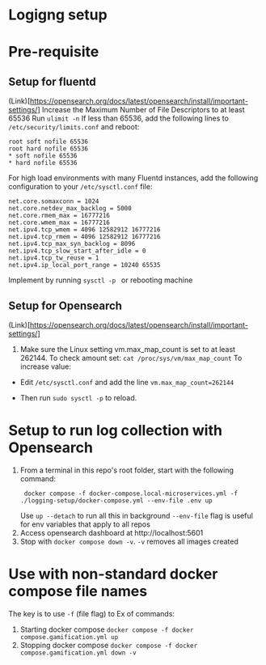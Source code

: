 # Logigng setup
# Pre-requisite
## Setup for fluentd
(Link)[https://opensearch.org/docs/latest/opensearch/install/important-settings/]
Increase the Maximum Number of File Descriptors to  at least 65536
Run `ulimit -n`
If less than 65536, add the following lines to `/etc/security/limits.conf` and reboot:
```
root soft nofile 65536
root hard nofile 65536
* soft nofile 65536
* hard nofile 65536
```
For high load environments with many Fluentd instances, add the following configuration to your `/etc/sysctl.conf` file:
```
net.core.somaxconn = 1024
net.core.netdev_max_backlog = 5000
net.core.rmem_max = 16777216
net.core.wmem_max = 16777216
net.ipv4.tcp_wmem = 4096 12582912 16777216
net.ipv4.tcp_rmem = 4096 12582912 16777216
net.ipv4.tcp_max_syn_backlog = 8096
net.ipv4.tcp_slow_start_after_idle = 0
net.ipv4.tcp_tw_reuse = 1
net.ipv4.ip_local_port_range = 10240 65535
```
Implement by running `sysctl -p ` or rebooting machine

## Setup for Opensearch
(Link)[https://opensearch.org/docs/latest/opensearch/install/important-settings/]
1. Make sure the Linux setting vm.max_map_count is set to at least 262144.
To check amount set: `cat /proc/sys/vm/max_map_count`
To increase value:
- Edit `/etc/sysctl.conf` and add the line `vm.max_map_count=262144`

- Then run `sudo sysctl -p` to reload.

# Setup to run log collection with Opensearch
1. From a terminal in this repo's root folder, start with the following command:
   ```
    docker compose -f docker-compose.local-microservices.yml -f ./logging-setup/docker-compose.yml --env-file .env up
   ```
   Use `up --detach` to run all this in background
   `--env-file` flag is useful for env variables that apply to all repos
2. Access opensearch dashboard at http://localhost:5601
3. Stop with `docker compose down -v`. `-v` removes all images created

# Use with non-standard docker compose file names
The key is to use `-f` (file flag) to Ex of commands:
1. Starting docker compose
   `docker compose -f docker compose.gamification.yml up`
2. Stopping docker compose
   `docker compose -f docker compose.gamification.yml down -v`

